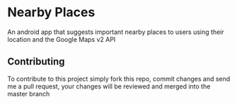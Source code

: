 Nearby Places
=============
An android app that suggests important nearby places to users using their location and the Google Maps v2 API

## Contributing
To contribute to this project simply fork this repo, commit changes and send me a pull request, your changes will be 
reviewed and merged into the master branch